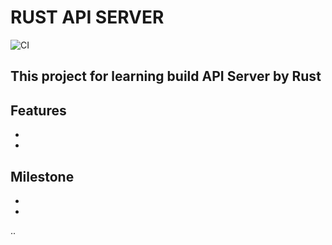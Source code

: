 # RUST API SERVER

![CI](https://github.com/DianaSensei/Started/workflows/Rust/badge.svg?branch=master)

## This project for learning build API Server by Rust

## Features
-
-

## Milestone
-
-
..
